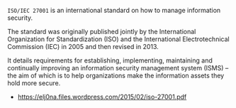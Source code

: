 `ISO/IEC 27001` is an international standard on how to manage information security. 

The standard was originally published jointly by the International Organization for Standardization (ISO) and the International Electrotechnical Commission (IEC) in 2005 and then revised in 2013. 

It details requirements for establishing, implementing, maintaining and continually improving an information security management system (ISMS) – the aim of which is to help organizations make the information assets they hold more secure.

- https://elj0na.files.wordpress.com/2015/02/iso-27001.pdf
